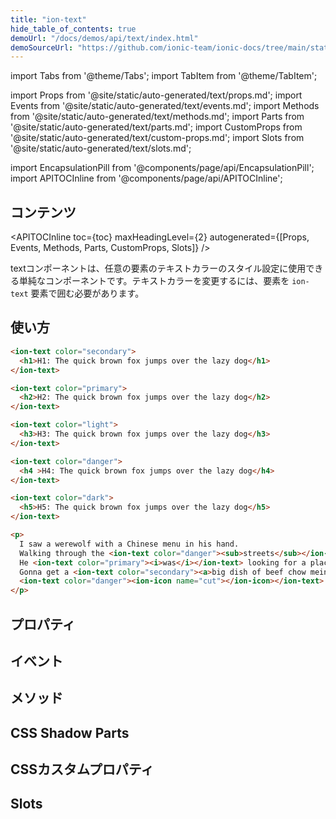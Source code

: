 ```yaml
---
title: "ion-text"
hide_table_of_contents: true
demoUrl: "/docs/demos/api/text/index.html"
demoSourceUrl: "https://github.com/ionic-team/ionic-docs/tree/main/static/demos/api/text/index.html"
---
```

import Tabs from '@theme/Tabs';
import TabItem from '@theme/TabItem';

import Props from '@site/static/auto-generated/text/props.md';
import Events from '@site/static/auto-generated/text/events.md';
import Methods from '@site/static/auto-generated/text/methods.md';
import Parts from '@site/static/auto-generated/text/parts.md';
import CustomProps from '@site/static/auto-generated/text/custom-props.md';
import Slots from '@site/static/auto-generated/text/slots.md';

<head>
  <title>ion-text: Ionic App Component to Style or Change Text Color</title>
  <meta name="description" content="ion-textは、任意の要素のテキストカラーをスタイルするために使用できるシンプルなアプリコンポーネントです。テキスト色を変更するために、ion-textがどのように要素をラップしているかを説明します。" />
</head>

import EncapsulationPill from '@components/page/api/EncapsulationPill';
import APITOCInline from '@components/page/api/APITOCInline';

<EncapsulationPill type="shadow" />

<h2 className="table-of-contents__title">コンテンツ</h2>

<APITOCInline
  toc={toc}
  maxHeadingLevel={2}
  autogenerated={[Props, Events, Methods, Parts, CustomProps, Slots]}
/>



textコンポーネントは、任意の要素のテキストカラーのスタイル設定に使用できる単純なコンポーネントです。テキストカラーを変更するには、要素を `ion-text` 要素で囲む必要があります。




## 使い方

```html
<ion-text color="secondary">
  <h1>H1: The quick brown fox jumps over the lazy dog</h1>
</ion-text>

<ion-text color="primary">
  <h2>H2: The quick brown fox jumps over the lazy dog</h2>
</ion-text>

<ion-text color="light">
  <h3>H3: The quick brown fox jumps over the lazy dog</h3>
</ion-text>

<ion-text color="danger">
  <h4 >H4: The quick brown fox jumps over the lazy dog</h4>
</ion-text>

<ion-text color="dark">
  <h5>H5: The quick brown fox jumps over the lazy dog</h5>
</ion-text>

<p>
  I saw a werewolf with a Chinese menu in his hand.
  Walking through the <ion-text color="danger"><sub>streets</sub></ion-text> of Soho in the rain.
  He <ion-text color="primary"><i>was</i></ion-text> looking for a place called Lee Ho Fook's.
  Gonna get a <ion-text color="secondary"><a>big dish of beef chow mein.</a></ion-text>
  <ion-text color="danger"><ion-icon name="cut"></ion-icon></ion-text>
</p>
```

## プロパティ
<Props />

## イベント
<Events />

## メソッド
<Methods />

## CSS Shadow Parts
<Parts />

## CSSカスタムプロパティ
<CustomProps />

## Slots
<Slots />